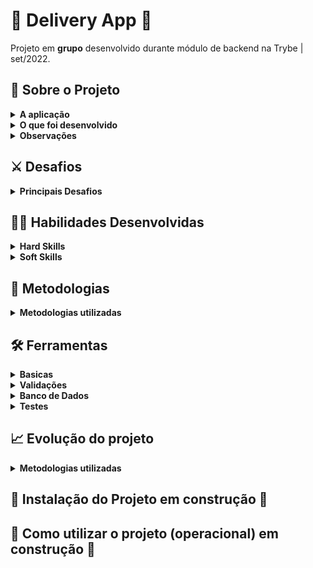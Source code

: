 <!-- Olá, Tryber!

Esse é apenas um arquivo inicial para o README do seu projeto.

É essencial que você preencha esse documento por conta própria, ok?

Não deixe de usar nossas dicas de escrita de README de projetos, e deixe sua criatividade brilhar!

⚠️ IMPORTANTE: você precisa deixar nítido:
- quais arquivos/pastas foram desenvolvidos por você; 
- quais arquivos/pastas foram desenvolvidos por outra pessoa estudante;
- quais arquivos/pastas foram desenvolvidos pela Trybe.
-->

# 🍻 Delivery App 🍻
Projeto em **grupo** desenvolvido durante módulo de backend na Trybe | set/2022.

## :page_with_curl: Sobre o Projeto

<details>
  <summary markdown="span"><strong>A aplicação</strong></summary><br />
    <!-- ![Exemplo app front](assets/front-example.png) -->

  O app de delivery tem como foco melhorar a vida do usuario que pode, a qualquer momento, ter sua bebida entregue em casa.
  
  O objetivo foi criar e integrar tanto o back-end quanto o front-end, criando uma plataforma de delivery de cerveja. 🍻

</details>
<details>
  <summary markdown="span"><strong>O que foi desenvolvido</strong></summary><br />

  Para esse projeto, foi desenvolvida uma API RESTful com aplicações frontend e backend integradas através do docker-compose, que consomem um banco de dados.

  Construímos o front-end em __React utilizando context e a biblioteca tailwind para estilizar o app__. O back-end foi __desenvolvido em Javascript com Node.JS e banco de dados MySQL com modelagem de dados através do ORM Sequelize__.
  

</details>
<details>
<summary><strong>Observações</strong></summary><br />
  
* Destaco aqui as funcionalidades do projeto desenvolvidas por mim;    
  * backend: toda a rota de customer incluindo; getProductById, getAllProducts, getAllSellers, getOrderByOrderId, getOrdersByCustomerId, createSale, update
  * frontend: componentes e pages; CheckoutCard, OrderHeader, Checkout
  
* O projeto foi desenvolvido com base em requisitos definidos pela Trybe dentro de um tempo pré determinado.
</details>

## ⚔️ Desafios
<details>
<summary><strong>Principais Desafios</strong></summary><br />
  
* Trabalhar em equipe já é por si só um desafio; posso dizer que obtivemos total sucesso, conseguimos formar uma equipe coesa e colaborativa onde a pro atividade foi um destaque.
* Os conceitos nas stacks já eram conhecidos, ressalvo aqui o engajamento da equipe quando surgia um bug ou dificuldade em algum requisito 
* Um dos desafios foi lidar com os testes da Trybe pois alguns requisitos não estavam suficientemente claros e necessitava de entendimento dos testes para serem concluidos
</details>

## :woman_technologist: Habilidades Desenvolvidas
<details>
<summary><strong>Hard Skills</strong></summary><br />
  
* Principais hard skills desenvolvidas:
  * Mais um projeto para reforçar JavaScript com Node.JS
  * arquitetura MSC
  * SOLID
  
</details>

<details>
<summary><strong>Soft Skills</strong></summary><br />
  
* Inteligência Emocional
* Trabalho em Equipe
* Colaboração
* Comunicação Assertiva
* Gestão do Tempo
* Compartilhar conhecimentos com a equipe
</details>

## :memo: Metodologias
<details>
<summary><strong>Metodologias utilizadas</strong></summary><br />

* SOLID
* AGILE
* Arquitetura MSC
</details>

## :hammer_and_wrench: Ferramentas

<details>
<summary><strong>Basicas</strong></summary><br />
  
* JavaScript
* Node.js
* cors
* dotenv
* express
* express-async-errors
  
</details>
<details>
<summary><strong>Validações</strong></summary><br />

* JWT
* Joi
</details>
<details>
<summary><strong>Banco de Dados</strong></summary><br />
  
* MySQL
* Sequelize
</details>
<details>
<summary><strong>Testes</strong></summary><br />
  
* Chai/ chai-http
* Mocha
* Sinon
* NYC
</details>

## 📈 Evolução do projeto
<details>
<summary><strong>Metodologias utilizadas</strong></summary><br />

* Necessita refatoração
* Limpeza do Código
* testes: atingir cobertura de 100%
</details>

## 🚧 Instalação do Projeto em construção 🚧
<!--
<details>
  <summary markdown="span"><strong>Tutorial para rodar localmente</strong></summary><br />
  
Após cada um dos passos, haverá um exemplo....

1. Abra o terminal e crie um diretório no local de sua preferência com o comando **mkdir**:
```javascript
  mkdir projetos
```


2. Entre no diretório que acabou de criar e depois clone o projeto:
```javascript
  cd projetos
  git clone git@github.com:...
```


3. Para evitar problemas de **CORS**, utilize a extensão **Live Server** do **VSCode** para conseguir carregar todos os assets externos, com o servidor rodando, abra o arquivo **index.html**, não é necessário rodar um **npm install** para ver o jogo rodando.

Se você apenas der duplo clique no arquivo **index.html**, o projeto não vai abrir em seu navegador e se você abrir o console, verá um problema de **CORS**.
</details>
-->
## 🚧 Como utilizar o projeto (operacional) em construção 🚧
<!--
Quais as possibilidades de uso da aplicação.
<br />
front > explicação de como funciona a interface.
<br />
back > insomia, como funciona o crud  e descrição das rotas. Tabela de rotas? (opção de visualização)
-->

